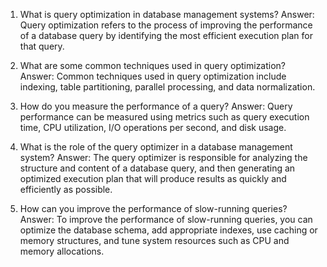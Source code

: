 1) What is query optimization in database management systems?
Answer: Query optimization refers to the process of improving the performance of a database query by identifying the most efficient execution plan for that query.

2) What are some common techniques used in query optimization?
Answer: Common techniques used in query optimization include indexing, table partitioning, parallel processing, and data normalization.

3) How do you measure the performance of a query?
Answer:  Query performance can be measured using metrics such as query execution time, CPU utilization, I/O operations per second, and disk usage.

4) What is the role of the query optimizer in a database management system?
Answer: The query optimizer is responsible for analyzing the structure and content of a database query, and then generating an optimized execution plan that will produce results as quickly and efficiently as possible.

5) How can you improve the performance of slow-running queries?
Answer: To improve the performance of slow-running queries, you can optimize the database schema, add appropriate indexes, use caching or memory structures, and tune system resources such as CPU and memory allocations.